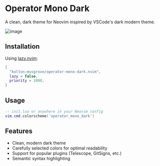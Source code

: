 # Operator Mono Dark

A clean, dark theme for Neovim inspired by VSCode's dark modern theme.

![image](https://github.com/user-attachments/assets/c362c925-de92-491c-80c0-abe88b255256)


## Installation

Using [lazy.nvim](https://github.com/folke/lazy.nvim):

```lua
{
  "kolton-musgrove/operator-mono-dark.nvim",
  lazy = false,
  priority = 1000,
}
```

## Usage

```lua
-- init.lua or anywhere in your Neovim config
vim.cmd.colorscheme('operator_mono_dark')
```

## Features

- Clean, modern dark theme
- Carefully selected colors for optimal readability
- Support for popular plugins (Telescope, GitSigns, etc.)
- Semantic syntax highlighting
